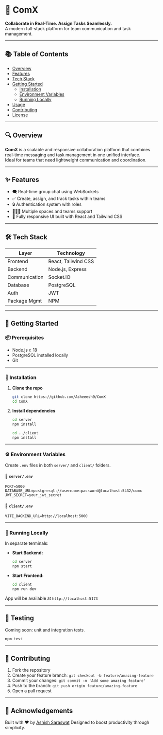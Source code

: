 # 💬 ComX

**Collaborate in Real-Time. Assign Tasks Seamlessly.**  
A modern full-stack platform for team communication and task management.

---

## 📚 Table of Contents

- [Overview](#overview)
- [Features](#features)
- [Tech Stack](#tech-stack)
- [Getting Started](#getting-started)
  - [Installation](#installation)
  - [Environment Variables](#environment-variables)
  - [Running Locally](#running-locally)
- [Usage](#usage)
- [Contributing](#contributing)
- [License](#license)

---

## 🔍 Overview

**ComX** is a scalable and responsive collaboration platform that combines real-time messaging and task management in one unified interface.  
Ideal for teams that need lightweight communication and coordination.

---

## ✨ Features

- 🗨️ Real-time group chat using WebSockets
- ✅ Create, assign, and track tasks within teams
- 🔒 Authentication system with roles
- 🧑‍🤝‍🧑 Multiple spaces and teams support
- 📱 Fully responsive UI built with React and Tailwind CSS

---

## 🛠 Tech Stack

| Layer        | Technology              |
|--------------|--------------------------|
| Frontend     | React, Tailwind CSS      |
| Backend      | Node.js, Express         |
| Communication| Socket.IO                |
| Database     | PostgreSQL               |
| Auth         | JWT                      |
| Package Mgmt | NPM                      |

---

## 🧰 Getting Started

### 📦 Prerequisites

- Node.js ≥ 18
- PostgreSQL installed locally
- Git

---

### 🔧 Installation

1. **Clone the repo**

   ```bash
   git clone https://github.com/Asheeesh9/ComX
   cd ComX
    ```

2. **Install dependencies**

   ```bash
   cd server
   npm install

   cd ../client
   npm install
   ```

---

### ⚙️ Environment Variables

Create `.env` files in both `server/` and `client/` folders.

#### 📁 `server/.env`

```
PORT=5000
DATABASE_URL=postgresql://username:password@localhost:5432/comx
JWT_SECRET=your_jwt_secret
```

#### 📁 `client/.env`

```
VITE_BACKEND_URL=http://localhost:5000
```

---

### 🏁 Running Locally

In separate terminals:

* **Start Backend:**

  ```bash
  cd server
  npm start
  ```

* **Start Frontend:**

  ```bash
  cd client
  npm run dev
  ```

App will be available at `http://localhost:5173`

---

## 🧪 Testing

Coming soon: unit and integration tests.

```bash
npm test
```

---

## 👥 Contributing

1. Fork the repository
2. Create your feature branch: `git checkout -b feature/amazing-feature`
3. Commit your changes: `git commit -m 'Add some amazing feature'`
4. Push to the branch: `git push origin feature/amazing-feature`
5. Open a pull request

---

## 🙌 Acknowledgements

Built with ❤️ by [Ashish Saraswat](https://github.com/Asheeesh9)
Designed to boost productivity through simplicity.
